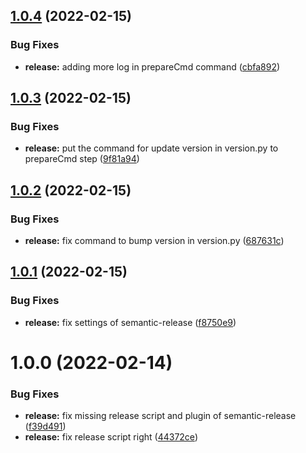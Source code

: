 ## [1.0.4](https://github.com/public-sysunicorns-info/fastapi_sysunicorns_helper/compare/v1.0.3...v1.0.4) (2022-02-15)


### Bug Fixes

* **release:** adding more log in prepareCmd command ([cbfa892](https://github.com/public-sysunicorns-info/fastapi_sysunicorns_helper/commit/cbfa8927945549b43c858fbaa9a9ed35129504f6))

## [1.0.3](https://github.com/public-sysunicorns-info/fastapi_sysunicorns_helper/compare/v1.0.2...v1.0.3) (2022-02-15)


### Bug Fixes

* **release:** put the command for update version in version.py to prepareCmd step ([9f81a94](https://github.com/public-sysunicorns-info/fastapi_sysunicorns_helper/commit/9f81a94972019128fc48ac3886ce6b02a17d225e))

## [1.0.2](https://github.com/public-sysunicorns-info/fastapi_sysunicorns_helper/compare/v1.0.1...v1.0.2) (2022-02-15)


### Bug Fixes

* **release:** fix command to bump version in version.py ([687631c](https://github.com/public-sysunicorns-info/fastapi_sysunicorns_helper/commit/687631cff8ed205c4b57aca51f3ccb2a53f836bc))

## [1.0.1](https://github.com/public-sysunicorns-info/fastapi_sysunicorns_helper/compare/v1.0.0...v1.0.1) (2022-02-15)


### Bug Fixes

* **release:** fix settings of semantic-release ([f8750e9](https://github.com/public-sysunicorns-info/fastapi_sysunicorns_helper/commit/f8750e9771e88102aec6fc0f8dc99a43b1e96c89))

# 1.0.0 (2022-02-14)


### Bug Fixes

* **release:** fix missing release script and plugin of semantic-release ([f39d491](https://github.com/public-sysunicorns-info/fastapi_sysunicorns_helper/commit/f39d491274621a3d43c5946537a7bf5245bf122b))
* **release:** fix release script right ([44372ce](https://github.com/public-sysunicorns-info/fastapi_sysunicorns_helper/commit/44372cec9a11b86bcafaf0754048bf457deba1f4))
